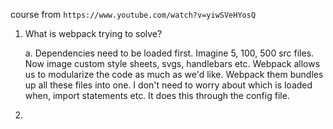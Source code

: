 course from ```https://www.youtube.com/watch?v=yiwSVeHYosQ```

1. What is webpack trying to solve?

    a. Dependencies need to be loaded first. Imagine 5, 100, 500 src files. Now image custom style sheets, svgs, handlebars etc.
        Webpack allows us to modularize the code as much as we'd like. Webpack them bundles up all these files into one. 
        I don't need to worry about which is loaded when, import statements etc. It does this through the config file.

2.  